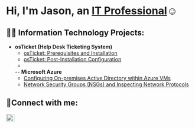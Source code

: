 <h1>Hi, I'm Jason, an <a href="www.linkedin.com/in/jason-caputo-30ba5b316">IT Professional</a>☺</h1>

<h2>👨‍💻 Information Technology Projects:</h2>

- <b>osTicket (Help Desk Ticketing System)</b>
  - [osTicket: Prerequisites and Installation](https://github.com/JasonCaputo/osticket-prereqs)
  - [osTicket: Post-Installation Configuration](https://github.com/JasonCaputo/post-install-config)
  - 
  -- <b>Microsoft Azure</b>
  - [Configuring On-premises Active Directory within Azure VMs](https://github.com/JasonCaputo/configure-ad)
  - [Network Security Groups (NSGs) and Inspecting Network Protocols](https://github.com/JasonCaputo/azure-network-protocols)

<h2>🤳Connect with me:</h2>


[<img align="left" alt="Josh | LinkedIn" width="22px" src="https://cdn.jsdelivr.net/npm/simple-icons@v3/icons/linkedin.svg" />][linkedin]

[linkedin]: www.linkedin.com/in/jason-caputo-30ba5b316
